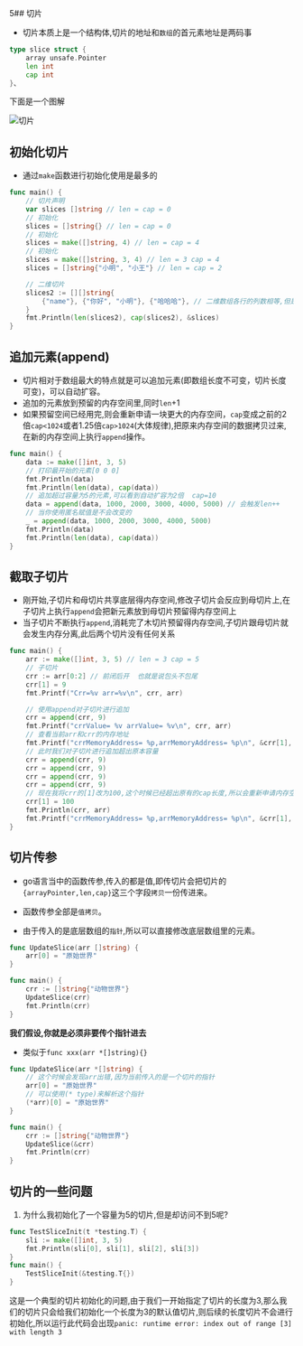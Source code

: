 5## 切片

- 切片本质上是一个结构体,切片的地址和`数组`的首元素地址是两码事

```go
type slice struct {
	array unsafe.Pointer
	len int
	cap int
}、
```

下面是一个图解

![切片](https://pic2.imgdb.cn/item/6448e2010d2dde5777be3e1a.jpg)

## 初始化切片

- 通过`make`函数进行初始化使用是最多的

```go
func main() {
	// 切片声明
	var slices []string // len = cap = 0
	// 初始化
	slices = []string{} // len = cap = 0
	// 初始化
	slices = make([]string, 4) // len = cap = 4
	// 初始化
	slices = make([]string, 3, 4) // len = 3 cap = 4
	slices = []string{"小明", "小王"} // len = cap = 2

	// 二维切片
	slices2 := [][]string{
		{"name"}, {"你好", "小明"}, {"哈哈哈"}, // 二维数组各行的列数相等,但是二维切片的可以不等
	}
	fmt.Println(len(slices2), cap(slices2), &slices)
}
```

## 追加元素(append)

- 切片相对于数组最大的特点就是可以追加元素(即数组长度不可变，切片长度可变)，可以自动扩容。
- 追加的元素放到预留的内存空间里,同时`len`+1
- 如果预留空间已经用完,则会重新申请一块更大的内存空间，`cap`变成之前的2倍`cap<1024`或者1.25倍`cap>1024`(大体规律),把原来内存空间的数据拷贝过来,在新的内存空间上执行`append`操作。

```go
func main() {
	data := make([]int, 3, 5)
	// 打印最开始的元素[0 0 0]
	fmt.Println(data)
	fmt.Println(len(data), cap(data))
	// 追加超过容量为5的元素,可以看到自动扩容为2倍  cap=10
	data = append(data, 1000, 2000, 3000, 4000, 5000) // 会触发len++
	// 当你使用匿名赋值是不会改变的
	_ = append(data, 1000, 2000, 3000, 4000, 5000)
	fmt.Println(data)
	fmt.Println(len(data), cap(data))
}
```

## 截取子切片

- 刚开始,子切片和母切片共享底层得内存空间,修改子切片会反应到母切片上,在子切片上执行`append`会把新元素放到母切片预留得内存空间上
- 当子切片不断执行`append`,消耗完了木切片预留得内存空间,子切片跟母切片就会发生内存分离,此后两个切片没有任何关系

```go
func main() {
	arr := make([]int, 3, 5) // len = 3 cap = 5
	// 子切片
	crr := arr[0:2] // 前闭后开  也就是说包头不包尾
	crr[1] = 9
	fmt.Printf("Crr=%v arr=%v\n", crr, arr)

	// 使用append对子切片进行追加
	crr = append(crr, 9)
	fmt.Printf("crrValue= %v arrValue= %v\n", crr, arr)
	// 查看当前arr和crr的内存地址
	fmt.Printf("crrMemoryAddress= %p,arrMemoryAddress= %p\n", &crr[1], &arr[1])
	// 此时我们对子切片进行追加超出原本容量
	crr = append(crr, 9)
	crr = append(crr, 9)
	crr = append(crr, 9)
	crr = append(crr, 9)
	// 现在我将crr的[1]改为100,这个时候已经超出原有的cap长度,所以会重新申请内存空间
	crr[1] = 100
	fmt.Println(crr, arr)
	fmt.Printf("crrMemoryAddress= %p,arrMemoryAddress= %p\n", &crr[1], &arr[1])
}
```

## 切片传参

- go语言当中的函数传参,传入的都是值,即传切片会把切片的`{arrayPointer,len,cap}`这三个字段`拷贝`一份传进来。

- 函数传参全部是`值拷贝`。
- 由于传入的是底层数组的`指针`,所以可以直接修改底层数组里的元素。

```go
func UpdateSlice(arr []string) {
	arr[0] = "原始世界"
}

func main() {
	crr := []string{"动物世界"}
	UpdateSlice(crr)
	fmt.Println(crr)
}
```

**我们假设,你就是必须非要传个指针进去**

- 类似于`func xxx(arr *[]string){}`

```go
func UpdateSlice(arr *[]string) {
	// 这个时候会发现arr出错,因为当前传入的是一个切片的指针
	arr[0] = "原始世界"
    // 可以使用(* type)来解析这个指针
	(*arr)[0] = "原始世界"
}

func main() {
	crr := []string{"动物世界"}
	UpdateSlice(&crr)
	fmt.Println(crr)
}
```

## 切片的一些问题
1. 为什么我初始化了一个容量为5的切片,但是却访问不到5呢?
```go
func TestSliceInit(t *testing.T) {
	sli := make([]int, 3, 5)
	fmt.Println(sli[0], sli[1], sli[2], sli[3])
}
func main() {
	TestSliceInit(&testing.T{})
}
```
这是一个典型的切片初始化的问题,由于我们一开始指定了切片的长度为3,那么我们的切片只会给我们初始化一个长度为3的默认值切片,则后续的长度切片不会进行初始化,所以运行此代码会出现`panic: runtime error: index out of range [3] with length 3`